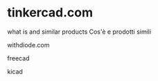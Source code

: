 # tinkercad.com
what is and similar products
Cos'è e prodotti simili




withdiode.com


freecad



kicad


